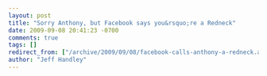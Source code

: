 ```yaml
---
layout: post
title: "Sorry Anthony, but Facebook says you&rsquo;re a Redneck"
date: 2009-09-08 20:41:23 -0700
comments: true
tags: []
redirect_from: ["/archive/2009/09/08/facebook-calls-anthony-a-redneck.aspx/"]
author: "Jeff Handley"
---
```


